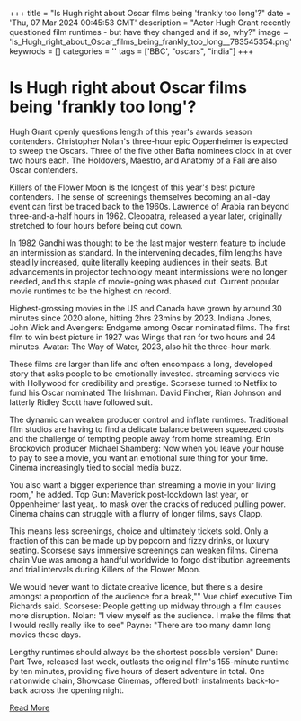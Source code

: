 +++
title = "Is Hugh right about Oscar films being 'frankly too long'?"
date = 'Thu, 07 Mar 2024 00:45:53 GMT'
description = "Actor Hugh Grant recently questioned film runtimes - but have they changed and if so, why?"
image = 'Is_Hugh_right_about_Oscar_films_being_frankly_too_long__783545354.png'
keywrods =  []
categories = ''
tags = ['BBC', "oscars", "india"]
+++

# Is Hugh right about Oscar films being 'frankly too long'?

Hugh Grant openly questions length of this year<bb>'s awards season contenders.
Christopher Nolan's three-hour epic Oppenheimer is expected to sweep the Oscars.
Three of the five other Bafta nominees clock in at over two hours each.
The Holdovers, Maestro, and Anatomy of a Fall are also Oscar contenders.

Killers of the Flower Moon is the longest of this year<bb>'s best picture contenders.
The sense of screenings themselves becoming an all-day event can first be traced back to the 1960s.
Lawrence of Arabia ran beyond three-and-a-half hours in 1962.
Cleopatra, released a year later, originally stretched to four hours before being cut down.

In 1982 Gandhi was thought to be the last major western feature to include an intermission as standard.
In the intervening decades, film lengths have steadily increased, quite literally keeping audiences in their seats.
But advancements in projector technology meant intermissions were no longer needed, and this staple of movie-going was phased out.
Current popular movie runtimes to be the highest on record.

Highest-grossing movies in the US and Canada have grown by around 30 minutes since 2020 alone, hitting 2hrs 23mins by 2023.
Indiana Jones, John Wick and Avengers: Endgame among Oscar nominated films.
The first film to win best picture in 1927 was Wings that ran for two hours and 24 minutes.
Avatar: The Way of Water, 2023, also hit the three-hour mark.

These films are larger than life and often encompass a long, developed story that asks people to be emotionally invested.
streaming services vie with Hollywood for credibility and prestige.
Scorsese turned to Netflix to fund his Oscar nominated The Irishman.
David Fincher, Rian Johnson and latterly Ridley Scott have followed suit.

The dynamic can weaken producer control and inflate runtimes.
Traditional film studios are having to find a delicate balance between squeezed costs and the challenge of tempting people away from home streaming.
Erin Brockovich producer Michael Shamberg: Now when you leave your house to pay to see a movie, you want an emotional sure thing for your time.
Cinema increasingly tied to social media buzz.

You also want a bigger experience than streaming a movie in your living room,<bb>" he added.
Top Gun: Maverick post-lockdown last year, or Oppenheimer last year,.
to mask over the cracks of reduced pulling power.
Cinema chains can struggle with a flurry of longer films, says Clapp.

This means less screenings, choice and ultimately tickets sold.
Only a fraction of this can be made up by popcorn and fizzy drinks, or luxury seating.
Scorsese says immersive screenings can weaken films.
Cinema chain Vue was among a handful worldwide to forgo distribution agreements and trial intervals during Killers of the Flower Moon.

We would never want to dictate creative licence, but there<bb>'s a desire amongst a proportion of the audience for a break,<bb>"" Vue chief executive Tim Richards said.
Scorsese: People getting up midway through a film causes more disruption.
Nolan: "I view myself as the audience.
I make the films that I would really really like to see" Payne: "There are too many damn long movies these days.

Lengthy runtimes should always be the shortest possible version" Dune: Part Two, released last week, outlasts the original film<bb>'s 155-minute runtime by ten minutes, providing five hours of desert adventure in total.
One nationwide chain, Showcase Cinemas, offered both instalments back-to-back across the opening night.


[Read More](https://www.bbc.co.uk/news/entertainment-arts-68379592)
